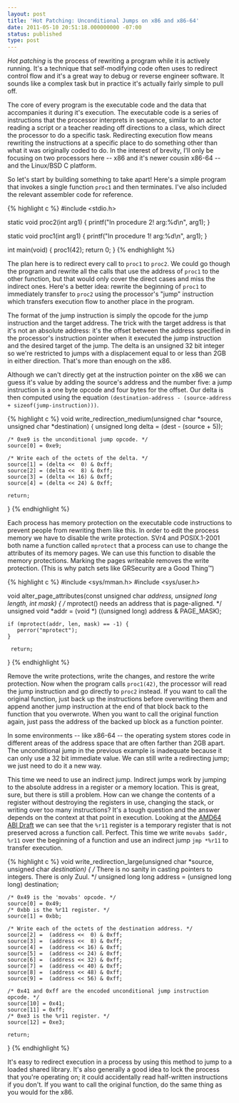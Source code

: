 ```yaml
---
layout: post
title: 'Hot Patching: Unconditional Jumps on x86 and x86-64'
date: 2011-05-10 20:51:18.000000000 -07:00
status: published
type: post
---
```


*Hot patching* is the process of rewriting a program while it is 
actively running. It's a technique that self-modifying code often uses 
to redirect control flow and it's a great way to debug or reverse 
engineer software. It sounds like a complex task but in practice it's 
actually fairly simple to pull off.

The core of every program is the executable code and the data that 
accompanies it during it's execution. The executable code is a series 
of instructions that the processor interprets in sequence, similar to 
an actor reading a script or a teacher reading off directions to a 
class, which direct the processor to do a specific task. Redirecting 
execution flow means rewriting the instructions at a specific place to 
do something other than what it was originally coded to do. In the 
interest of brevity, I'll only be focusing on two processors here -- 
x86 and it's newer cousin x86-64 -- and the Linux/BSD C platform.

So let's start by building something to take apart! Here's a simple 
program that invokes a single function `proc1` and then terminates. 
I've also included the relevant assembler code for reference.

{% highlight c %}
#include <stdio.h>

static void proc2(int arg1) {
    printf("In procedure 2! arg:%d\n", arg1);
}

static void proc1(int arg1) {
    printf("In procedure 1! arg:%d\n", arg1);
}

int main(void) {
    proc1(42);
    return 0;
}
{% endhighlight %}

The plan here is to redirect every call to `proc1` to `proc2`. We could 
go though the program and rewrite all the calls that use the address of 
`proc1` to the other function, but that would only cover the direct 
cases and miss the indirect ones. Here's a better idea: rewrite the 
beginning of `proc1` to immediately transfer to `proc2` using the 
processor's "jump" instruction which transfers execution flow to 
another place in the program.

The format of the jump instruction is simply the opcode for the jump 
instruction and the target address. The trick with the target address 
is that it's not an absolute address: it's the offset between the 
address specified in the processor's instruction pointer when it 
executed the jump instruction and the desired target of the jump. The 
delta is an unsigned 32 bit integer so we're restricted to jumps with a 
displacement equal to or less than 2GB in either direction. That's more 
than enough on the x86.

Although we can't directly get at the instruction pointer on the x86 we 
can guess it's value by adding the source's address and the number 
five: a jump instruction is a one byte opcode and four bytes for the 
offset. Our delta is then computed using the equation 
`(destination-address - (source-address + sizeof(jump-instruction)))`.

{% highlight c %}
void write_redirection_medium(unsigned char *source, unsigned char *destination) {
    unsigned long delta = (dest - (source + 5));

    /* 0xe9 is the unconditional jump opcode. */
    source[0] = 0xe9; 

    /* Write each of the octets of the delta. */
    source[1] = (delta <<  0) & 0xff;
    source[2] = (delta <<  8) & 0xff;
    source[3] = (delta << 16) & 0xff;
    source[4] = (delta << 24) & 0xff;

    return;
}
{% endhighlight %}

Each process has memory protection on the executable code instructions 
to prevent people from rewriting them like this. In order to edit the 
process memory we have to disable the write protection. SVr4 and 
POSIX.1-2001 both name a function called `mprotect` that a process can 
use to change the attributes of its memory pages. We can use this 
function to disable the memory protections. Marking the pages writeable 
removes the write protection. (This is why patch sets like GRSecurity 
are a Good Thing™)

{% highlight c %}
#include <sys/mman.h>
#include <sys/user.h>

void alter_page_attributes(const unsigned char *address, unsigned long length, int mask) {
    /* mprotect() needs an address that is page-aligned. */
    unsigned void *addr = (void *) ((unsigned long) address & PAGE_MASK);

    if (mprotect(addr, len, mask) == -1) {
       perror("mprotect");
    }

     return;
}
{% endhighlight %}

Remove the write protections, write the changes, and restore the write 
protection. Now when the program calls `proc1(42)`, the processor will 
read the jump instruction and go directly to `proc2` instead. If you 
want to call the original function, just back up the instructions 
before overwriting them and append another jump instruction at the end 
of that block back to the function that you overwrote. When you want to 
call the original function again, just pass the address of the backed 
up block as a function pointer.

In some environments -- like x86-64 -- the operating system stores code 
in different areas of the address space that are often farther than 2GB 
apart. The unconditional jump in the previous example is inadequate 
because it can only use a 32 bit immediate value. We can still write a 
redirecting jump; we just need to do it a new way.

This time we need to use an indirect jump. Indirect jumps work by 
jumping to the absolute address in a register or a memory location. 
This is great, sure, but there is still a problem. How can we change 
the contents of a register without destroying the registers in use, 
changing the stack, or writing over too many instructions? It's a tough 
question and the answer depends on the context at that point in 
execution. Looking at the [AMD64 ABI Draft][amd64-abi-draft] we can see
that the `%r11` register is a temporary register that is not preserved
across a function call. Perfect. This time we write `movabs $addr, %r11`
over the beginning of a function and use an indirect jump `jmp *%r11`
to transfer execution.

{% highlight c %}
void write_redirection_large(unsigned char *source, unsigned char *destination) {
    /* There is no sanity in casting pointers to integers. There is only Zuul. */
    unsigned long long address = (unsigned long long) destination;

    /* 0x49 is the 'movabs' opcode. */
    source[0] = 0x49;
    /* 0xbb is the %r11 register. */
    source[1] = 0xbb; 

    /* Write each of the octets of the destination address. */
    source[2] =  (address <<  0) & 0xff;
    source[3] =  (address <<  8) & 0xff;
    source[4] =  (address << 16) & 0xff;
    source[5] =  (address << 24) & 0xff;
    source[6] =  (address << 32) & 0xff;
    source[7] =  (address << 40) & 0xff;
    source[8] =  (address << 48) & 0xff;
    source[9] =  (address << 56) & 0xff;

    /* 0x41 and 0xff are the encoded unconditional jump instruction opcode. */
    source[10] = 0x41;
    source[11] = 0xff;
    /* 0xe3 is the %r11 register. */
    source[12] = 0xe3;

    return;
}
{% endhighlight %}

It's easy to redirect execution in a process by using this method to 
jump to a loaded shared library. It's also generally a good idea to 
lock the process that you're operating on; it could accidentally read 
half-written instructions if you don't. If you want to call the 
original function, do the same thing as you would for the x86.

[amd64-abi-draft]: http://www.x86-64.org/documentation/abi.pdf

